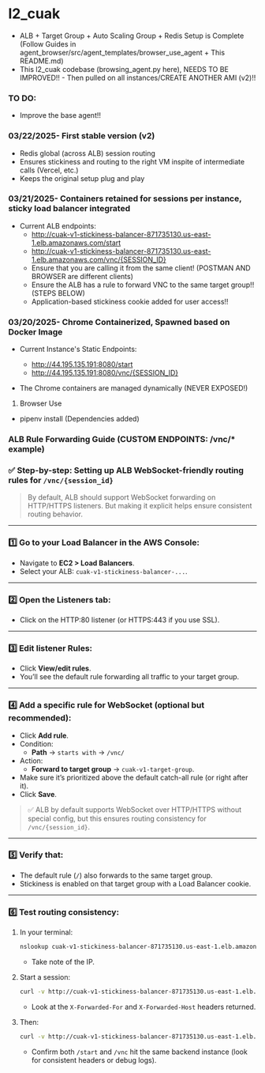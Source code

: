 # l2_cuak
- ALB + Target Group + Auto Scaling Group + Redis Setup is Complete (Follow Guides in agent_browser/src/agent_templates/browser_use_agent + This README.md)
- This l2_cuak codebase (browsing_agent.py here), NEEDS TO BE IMPROVED!!
      - Then pulled on all instances/CREATE ANOTHER AMI (v2)!!

### TO DO:
- Improve the base agent!!


### 03/22/2025- First stable version (v2)
- Redis global (across ALB) session routing
- Ensures stickiness and routing to the right VM inspite of intermediate calls (Vercel, etc.)
- Keeps the original setup plug and play 

### 03/21/2025- Containers retained for sessions per instance, sticky load balancer integrated
- Current ALB endpoints:
    - http://cuak-v1-stickiness-balancer-871735130.us-east-1.elb.amazonaws.com/start
    - http://cuak-v1-stickiness-balancer-871735130.us-east-1.elb.amazonaws.com/vnc/{SESSION_ID}
    - Ensure that you are calling it from the same client! (POSTMAN AND BROWSER are different clients)
    - Ensure the ALB has a rule to forward VNC to the same target group!! (STEPS BELOW)
    - Application-based stickiness cookie added for user access!!

### 03/20/2025- Chrome Containerized, Spawned based on Docker Image
- Current Instance's Static Endpoints:
    - http://44.195.135.191:8080/start 
    - http://44.195.135.191:8080/vnc/{SESSION_ID}


- The Chrome containers are managed dynamically (NEVER EXPOSED!)

1. Browser Use
- pipenv install (Dependencies added)



### ALB Rule Forwarding Guide (CUSTOM ENDPOINTS: /vnc/* example)
### ✅ Step-by-step: Setting up ALB WebSocket-friendly routing rules for `/vnc/{session_id}`

> By default, ALB should support WebSocket forwarding on HTTP/HTTPS listeners. But making it explicit helps ensure consistent routing behavior.

---

### 1️⃣ Go to your **Load Balancer** in the AWS Console:
- Navigate to **EC2 > Load Balancers**.
- Select your ALB: `cuak-v1-stickiness-balancer-...`.

---

### 2️⃣ Open the **Listeners** tab:
- Click on the HTTP:80 listener (or HTTPS:443 if you use SSL).

---

### 3️⃣ Edit listener **Rules**:
- Click **View/edit rules**.
- You’ll see the default rule forwarding all traffic to your target group.

---

### 4️⃣ Add a specific rule for WebSocket (optional but recommended):
- Click **Add rule**.
- Condition: 
  - **Path** → `starts with` → `/vnc/`
- Action: 
  - **Forward to target group** → `cuak-v1-target-group`.
- Make sure it’s prioritized above the default catch-all rule (or right after it).
- Click **Save**.

> ✅ ALB by default supports WebSocket over HTTP/HTTPS without special config, but this ensures routing consistency for `/vnc/{session_id}`.

---

### 5️⃣ Verify that:
- The default rule (`/`) also forwards to the same target group.
- Stickiness is enabled on that target group with a Load Balancer cookie.

---

### 6️⃣ Test routing consistency:
1. In your terminal:
   ```bash
   nslookup cuak-v1-stickiness-balancer-871735130.us-east-1.elb.amazonaws.com
   ```
   - Take note of the IP.

2. Start a session:
   ```bash
   curl -v http://cuak-v1-stickiness-balancer-871735130.us-east-1.elb.amazonaws.com/start
   ```
   - Look at the `X-Forwarded-For` and `X-Forwarded-Host` headers returned.  

3. Then:
   ```bash
   curl -v http://cuak-v1-stickiness-balancer-871735130.us-east-1.elb.amazonaws.com/vnc/<your-session-id>
   ```
   - Confirm both `/start` and `/vnc` hit the same backend instance (look for consistent headers or debug logs).
